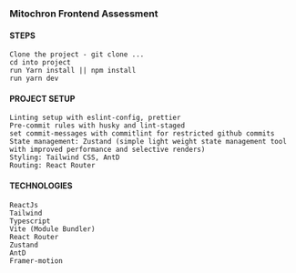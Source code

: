 ### Mitochron Frontend Assessment

#### STEPS

```
Clone the project - git clone ...
cd into project
run Yarn install || npm install
run yarn dev
```

#### PROJECT SETUP

```
Linting setup with eslint-config, prettier
Pre-commit rules with husky and lint-staged
set commit-messages with commitlint for restricted github commits
State management: Zustand (simple light weight state management tool with improved performance and selective renders)
Styling: Tailwind CSS, AntD
Routing: React Router
```

#### TECHNOLOGIES

```
ReactJs
Tailwind
Typescript
Vite (Module Bundler)
React Router
Zustand
AntD
Framer-motion
```
